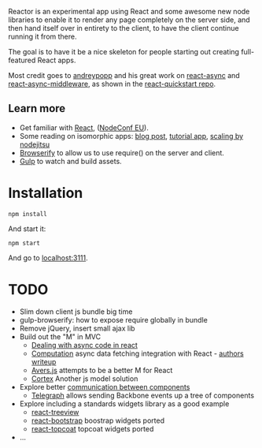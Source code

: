 Reactor is an experimental app using React and some awesome new node libraries to enable it to render any page completely on the server side, and then hand itself over in entirety to the client, to have the client continue running it from there.

The goal is to have it be a nice skeleton for people starting out creating full-featured React apps.

Most credit goes to [andreypopp](https://github.com/andreypopp) and his great work on [react-async](https://github.com/andreypopp/react-async-middleware) and [react-async-middleware](https://github.com/andreypopp/react-async-middleware), as shown in the [react-quickstart repo](https://github.com/andreypopp/react-quickstart).

## Learn more

- Get familiar with [React](http://facebook.github.io/react/), ([NodeConf EU](https://www.youtube.com/watch?v=x7cQ3mrcKaY)).
- Some reading on isomorphic apps: [blog post](http://nerds.airbnb.com/isomorphic-javascript-future-web-apps/), [tutorial app](https://github.com/spikebrehm/isomorphic-tutorial), [scaling by nodejitsu](https://blog.nodejitsu.com/scaling-isomorphic-javascript-code/)
- [Browserify](http://browserify.org/) to allow us to use require() on the server and client.
- [Gulp](https://github.com/gulpjs/gulp) to watch and build assets.

# Installation

    npm install

And start it:

    npm start

And go to [localhost:3111](localhost:3111).

# TODO

- Slim down client js bundle big time
- gulp-browserify: how to expose require globally in bundle
- Remove jQuery, insert small ajax lib
- Build out the "M" in MVC
  - [Dealing with async code in react](https://caurea.org/2014/02/04/dealing-with-asynchronous-code-in-react-components.html)
  - [Computation](https://github.com/wereHamster/computation) async data fetching integration with React - [authors writeup](https://caurea.org/2014/02/04/dealing-with-asynchronous-code-in-react-components.html)
  - [Avers.js](https://github.com/wereHamster/avers) attempts to be a better M for React
  - [Cortex](https://github.com/mquan/cortex) Another js model solution
- Explore better [communication between components](http://facebook.github.io/react/docs/multiple-components.html#dynamic-children)
  - [Telegraph](https://gist.github.com/julik/8492257) allows sending Backbone events up a tree of components
- Explore including a standards widgets library as a good example
  - [react-treeview](https://github.com/chenglou/react-treeview)
  - [react-bootstrap](https://github.com/stevoland/react-bootstrap) boostrap widgets ported
  - [react-topcoat](https://github.com/plaxdan/react-topcoat) topcoat widgets ported
- ...